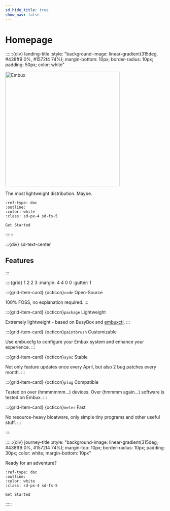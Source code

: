 ```yaml
---
sd_hide_title: true
show_nav: false
---
```


# Homepage

<!-- derived from https://github.com/executablebooks/sphinx-design/blob/rtd-theme/docs/index.md -->
::::::{div} landing-title
:style: "background-image: linear-gradient(315deg, #438ff9 0%, #1572f4 74%); margin-bottom: 10px; border-radius: 10px; padding: 50px; color: white"

<img
src="https://github.com/embuxLinux/embuxlinux.github.io/assets/115214762/707b27cd-2bb5-42c4-bec4-ba2ce7cde33a"
alt="Embux" width=360 />

The most lightweight distribution. Maybe.

```{button-ref} install
:ref-type: doc
:outline:
:color: white
:class: sd-px-4 sd-fs-5

Get Started
```

::::::

:::{div} sd-text-center
## Features
:::

::::{grid} 1 2 2 3
:margin: 4 4 0 0
:gutter: 1

:::{grid-item-card} {octicon}`code` Open-Source

100% FOSS, no explanation required.
:::

:::{grid-item-card} {octicon}`package` Lightweight

Extremely lightweight - based on BusyBox and [embuxctl](ctl/index.html).
:::

:::{grid-item-card} {octicon}`paintbrush` Customizable

Use embuxcfg to configure your Embux system and enhance your experience.
:::

:::{grid-item-card} {octicon}`sync` Stable

Not only feature updates once every April, but also 2 bug patches every month.
:::

:::{grid-item-card} {octicon}`plug` Compatible

Tested on over (hmmmmmm...) devices. Over (hmmmm again...) software is tested on Embux.
:::

:::{grid-item-card} {octicon}`meter` Fast

No resource-heavy bloatware, only simple tiny programs and other useful stuff.
:::

::::

::::::{div} journey-title
:style: "background-image: linear-gradient(315deg, #438ff9 0%, #1572f4 74%); margin-top: 10px; border-radius: 10px; padding: 30px; color: white; margin-bottom: 10px"

Ready for an adventure?

```{button-ref} install
:ref-type: doc
:outline:
:color: white
:class: sd-px-4 sd-fs-5

Get Started
```

:::::
